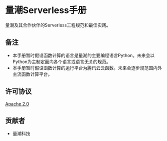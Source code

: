# 量潮Serverless手册

量潮及其合作伙伴的Serverless工程规范和最佳实践。

## 备注

- 本手册暂时假设函数计算的语言是量潮的主要编程语言Python。未来会以Python为主制定面向各个语言或语言无关的规范。
- 本手册暂时假设函数计算的运行平台为腾讯云云函数。未来会逐步规范国内外主流函数计算平台。

## 许可协议

[Apache 2.0](LICENSE)

## 贡献者

- 量潮科技